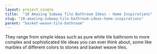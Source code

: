 ```yaml
---
layout: project_single
title:  "10 Amazing Subway Tile Bathroom Ideas - Home Inspirations"
slug: "10-amazing-subway-tile-bathroom-ideas-home-inspirations"
parent: "basket-weave-tile-bathroom"
---
```

They range from simple ideas such as pure white tile bathroom to more complex and sophisticated tile ideas you can ever think about, some like marbles of different colors to stones and basket weave tiles.